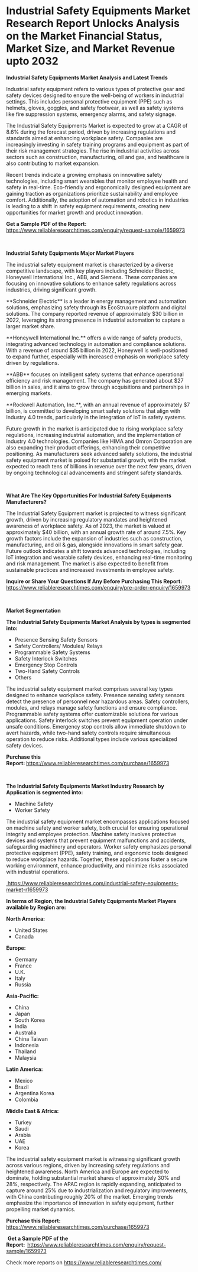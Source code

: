 <p><h1>Industrial Safety Equipments Market Research Report Unlocks Analysis on the Market Financial Status, Market Size, and Market Revenue upto 2032</h1></p><p><strong>Industrial Safety Equipments Market Analysis and Latest Trends</strong></p>
<p><p>Industrial safety equipment refers to various types of protective gear and safety devices designed to ensure the well-being of workers in industrial settings. This includes personal protective equipment (PPE) such as helmets, gloves, goggles, and safety footwear, as well as safety systems like fire suppression systems, emergency alarms, and safety signage. </p><p>The Industrial Safety Equipments Market is expected to grow at a CAGR of 8.6% during the forecast period, driven by increasing regulations and standards aimed at enhancing workplace safety. Companies are increasingly investing in safety training programs and equipment as part of their risk management strategies. The rise in industrial activities across sectors such as construction, manufacturing, oil and gas, and healthcare is also contributing to market expansion. </p><p>Recent trends indicate a growing emphasis on innovative safety technologies, including smart wearables that monitor employee health and safety in real-time. Eco-friendly and ergonomically designed equipment are gaining traction as organizations prioritize sustainability and employee comfort. Additionally, the adoption of automation and robotics in industries is leading to a shift in safety equipment requirements, creating new opportunities for market growth and product innovation.</p></p>
<p><strong>Get a Sample PDF of the Report:&nbsp;</strong> <a href="https://www.reliableresearchtimes.com/enquiry/request-sample/1659973?utm_campaign=2771&utm_medium=2&utm_source=Github&utm_content=ia&utm_term=10042025&utm_id=industrial-safety-equipments">https://www.reliableresearchtimes.com/enquiry/request-sample/1659973</a></p>
<p>&nbsp;</p>
<p><strong>Industrial Safety Equipments Major Market Players</strong></p>
<p><p>The industrial safety equipment market is characterized by a diverse competitive landscape, with key players including Schneider Electric, Honeywell International Inc., ABB, and Siemens. These companies are focusing on innovative solutions to enhance safety regulations across industries, driving significant growth.</p><p>**Schneider Electric** is a leader in energy management and automation solutions, emphasizing safety through its EcoStruxure platform and digital solutions. The company reported revenue of approximately $30 billion in 2022, leveraging its strong presence in industrial automation to capture a larger market share.</p><p>**Honeywell International Inc.** offers a wide range of safety products, integrating advanced technology in automation and compliance solutions. With a revenue of around $35 billion in 2022, Honeywell is well-positioned to expand further, especially with increased emphasis on workplace safety driven by regulations.</p><p>**ABB** focuses on intelligent safety systems that enhance operational efficiency and risk management. The company has generated about $27 billion in sales, and it aims to grow through acquisitions and partnerships in emerging markets.</p><p>**Rockwell Automation, Inc.**, with an annual revenue of approximately $7 billion, is committed to developing smart safety solutions that align with Industry 4.0 trends, particularly in the integration of IoT in safety systems.</p><p>Future growth in the market is anticipated due to rising workplace safety regulations, increasing industrial automation, and the implementation of Industry 4.0 technologies. Companies like HIMA and Omron Corporation are also expanding their product offerings, enhancing their competitive positioning. As manufacturers seek advanced safety solutions, the industrial safety equipment market is poised for substantial growth, with the market expected to reach tens of billions in revenue over the next few years, driven by ongoing technological advancements and stringent safety standards.</p></p>
<p>&nbsp;</p>
<p><strong>What Are The Key Opportunities For Industrial Safety Equipments Manufacturers?</strong></p>
<p><p>The Industrial Safety Equipment market is projected to witness significant growth, driven by increasing regulatory mandates and heightened awareness of workplace safety. As of 2023, the market is valued at approximately $40 billion, with an annual growth rate of around 7.5%. Key growth factors include the expansion of industries such as construction, manufacturing, and oil & gas, alongside innovations in smart safety gear. Future outlook indicates a shift towards advanced technologies, including IoT integration and wearable safety devices, enhancing real-time monitoring and risk management. The market is also expected to benefit from sustainable practices and increased investments in employee safety.</p></p>
<p><strong>Inquire or Share Your Questions If Any Before Purchasing This Report:</strong> <a href="https://www.reliableresearchtimes.com/enquiry/pre-order-enquiry/1659973?utm_campaign=2771&utm_medium=2&utm_source=Github&utm_content=ia&utm_term=10042025&utm_id=industrial-safety-equipments">https://www.reliableresearchtimes.com/enquiry/pre-order-enquiry/1659973</a></p>
<p>&nbsp;</p>
<p><strong>Market Segmentation</strong></p>
<p><strong>The Industrial Safety Equipments Market Analysis by types is segmented into:</strong></p>
<p><ul><li>Presence Sensing Safety Sensors</li><li>Safety Controllers/ Modules/ Relays</li><li>Programmable Safety Systems</li><li>Safety Interlock Switches</li><li>Emergency Stop Controls</li><li>Two-Hand Safety Controls</li><li>Others</li></ul></p>
<p><p>The industrial safety equipment market comprises several key types designed to enhance workplace safety. Presence sensing safety sensors detect the presence of personnel near hazardous areas. Safety controllers, modules, and relays manage safety functions and ensure compliance. Programmable safety systems offer customizable solutions for various applications. Safety interlock switches prevent equipment operation under unsafe conditions. Emergency stop controls allow immediate shutdown to avert hazards, while two-hand safety controls require simultaneous operation to reduce risks. Additional types include various specialized safety devices.</p></p>
<p><strong>Purchase this Report:&nbsp;</strong><a href="https://www.reliableresearchtimes.com/purchase/1659973?utm_campaign=2771&utm_medium=2&utm_source=Github&utm_content=ia&utm_term=10042025&utm_id=industrial-safety-equipments">https://www.reliableresearchtimes.com/purchase/1659973</a></p>
<p>&nbsp;</p>
<p><strong>The Industrial Safety Equipments Market Industry Research by Application is segmented into:</strong></p>
<p><ul><li>Machine Safety</li><li>Worker Safety</li></ul></p>
<p><p>The industrial safety equipment market encompasses applications focused on machine safety and worker safety, both crucial for ensuring operational integrity and employee protection. Machine safety involves protective devices and systems that prevent equipment malfunctions and accidents, safeguarding machinery and operators. Worker safety emphasizes personal protective equipment (PPE), safety training, and ergonomic tools designed to reduce workplace hazards. Together, these applications foster a secure working environment, enhance productivity, and minimize risks associated with industrial operations.</p></p>
<p><a href="https://www.reliableresearchtimes.com/industrial-safety-equipments-market-r1659973?utm_campaign=2771&utm_medium=2&utm_source=Github&utm_content=ia&utm_term=10042025&utm_id=industrial-safety-equipments">&nbsp;https://www.reliableresearchtimes.com/industrial-safety-equipments-market-r1659973</a></p>
<p><strong>In terms of Region, the Industrial Safety Equipments Market Players available by Region are:</strong></p>
<p>
    <p> <strong> North America: </strong>
        <ul>
            <li>United States</li>
            <li>Canada</li>
        </ul>
        </p> 
    <p> <strong> Europe: </strong>
        <ul>
            <li>Germany</li>
            <li>France</li>
            <li>U.K.</li>
            <li>Italy</li>
            <li>Russia</li>
        </ul>
        </p> 
    <p> <strong> Asia-Pacific: </strong>
        <ul>
            <li>China</li>
            <li>Japan</li>
            <li>South Korea</li>
            <li>India</li>
            <li>Australia</li>
            <li>China Taiwan</li>
            <li>Indonesia</li>
            <li>Thailand</li>
            <li>Malaysia</li>
        </ul>
        </p> 
    <p> <strong> Latin America: </strong>
        <ul>
            <li>Mexico</li>
            <li>Brazil</li>
            <li>Argentina Korea</li>
            <li>Colombia</li>
        </ul>
        </p> 
    <p> <strong> Middle East & Africa: </strong>
        <ul>
            <li>Turkey</li>
            <li>Saudi</li>
            <li>Arabia</li>
            <li>UAE</li>
            <li>Korea</li>
        </ul>
    </p>
    </p>
<p><p>The industrial safety equipment market is witnessing significant growth across various regions, driven by increasing safety regulations and heightened awareness. North America and Europe are expected to dominate, holding substantial market shares of approximately 30% and 28%, respectively. The APAC region is rapidly expanding, anticipated to capture around 25% due to industrialization and regulatory improvements, with China contributing roughly 20% of the market. Emerging trends emphasize the importance of innovation in safety equipment, further propelling market dynamics.</p></p>
<p><strong>Purchase this Report: </strong><a href="https://www.reliableresearchtimes.com/purchase/1659973?utm_campaign=2771&utm_medium=2&utm_source=Github&utm_content=ia&utm_term=10042025&utm_id=industrial-safety-equipments">https://www.reliableresearchtimes.com/purchase/1659973</a></p>
<p>&nbsp;<strong>Get a Sample PDF of the Report:&nbsp;&nbsp;</strong><a href="https://www.reliableresearchtimes.com/enquiry/request-sample/1659973?utm_campaign=2771&utm_medium=2&utm_source=Github&utm_content=ia&utm_term=10042025&utm_id=industrial-safety-equipments">https://www.reliableresearchtimes.com/enquiry/request-sample/1659973</a></p>
<p><strong></strong></p>
<p>Check more reports on <a href="https://www.reliableresearchtimes.com/?utm_campaign=2771&utm_medium=2&utm_source=Github&utm_content=ia&utm_term=10042025&utm_id=industrial-safety-equipments">https://www.reliableresearchtimes.com/</a></p>